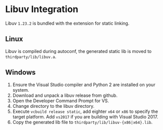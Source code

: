 # Libuv Integration

Libuv `1.23.2` is bundled with the extension for static linking.

## Linux

Libuv is compiled during autoconf, the generated static lib is moved to `thirdparty/lib/libuv.a`.

## Windows

1. Ensure the Visual Studio compiler and Python 2 are installed on your system.
2. Download and unpack a libuv release from github.
3. Open the Developer Command Prompt for VS.
4. Change directory to the libuv directory.
5. Execute `vcbuild release static`, add eighter `x64` or `x86` to specify the target platform. Add `vs2017` if you are building with Visual Studio 2017.
6. Copy the generated lib file to `thirdparty/lib/libuv-{x86|x64}.lib`.
